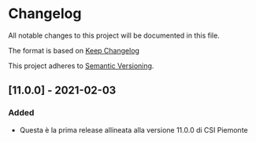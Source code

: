 # Changelog
All notable changes to this project will be documented in this file.

The format is based on [Keep Changelog](https://keepachangelog.com/en/1.0.0/)

This project adheres to [Semantic Versioning](https://semver.org/spec/v2.0.0.html).


## [11.0.0] - 2021-02-03
### Added
- Questa è la prima release allineata alla versione 11.0.0 di CSI Piemonte
